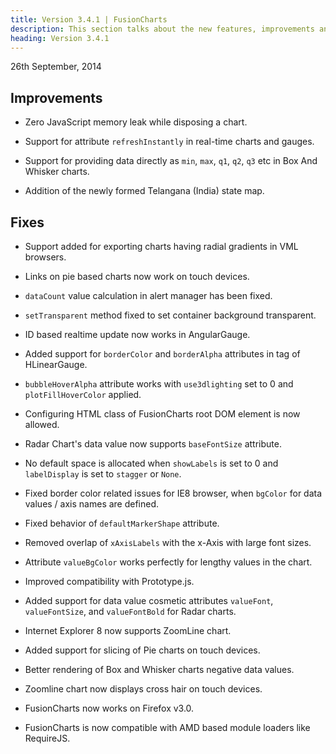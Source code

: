 ```yaml
---
title: Version 3.4.1 | FusionCharts
description: This section talks about the new features, improvements and fixes for v3.4.1.
heading: Version 3.4.1
---
```


<p class="release-date"> 26th September, 2014 </p>

## Improvements

* Zero JavaScript memory leak while disposing a chart.

* Support for attribute `refreshInstantly` in real-time charts and gauges.

* Support for providing data directly as `min`, `max`, `q1`, `q2`, `q3` etc in Box And Whisker charts.

* Addition of the newly formed Telangana (India) state map.

## Fixes

* Support added for exporting charts having radial gradients in VML browsers.

* Links on pie based charts now work on touch devices.

* `dataCount` value calculation in alert manager has been fixed.

* `setTransparent` method fixed to set container background transparent.

* ID based realtime update now works in AngularGauge.

* Added support for `borderColor` and `borderAlpha` attributes in <color> tag of HLinearGauge.

* `bubbleHoverAlpha` attribute works with `use3dlighting` set to 0 and `plotFillHoverColor` applied.

* Configuring HTML class of FusionCharts root DOM element is now allowed.

* Radar Chart's data value now supports `baseFontSize` attribute.

* No default space is allocated when `showLabels` is set to 0 and `labelDisplay` is set to `stagger` or `None`.

* Fixed border color related issues for IE8 browser, when `bgColor` for data values / axis names are defined.

* Fixed behavior of `defaultMarkerShape` attribute.

* Removed overlap of `xAxisLabels` with the x-Axis with large font sizes.

* Attribute `valueBgColor` works perfectly for lengthy values in the chart.

* Improved compatibility with Prototype.js.

* Added support for data value cosmetic attributes `valueFont`, `valueFontSize`, and `valueFontBold` for Radar charts.

* Internet Explorer 8 now supports ZoomLine chart.

* Added support for slicing of Pie charts on touch devices.

* Better rendering of Box and Whisker charts negative data values.

* Zoomline chart now displays cross hair on touch devices.

* FusionCharts now works on Firefox v3.0.

* FusionCharts is now compatible with AMD based module loaders like RequireJS.